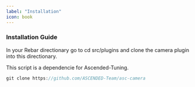 ```yaml
---
label: "Installation"
icon: book
---
```


### Installation Guide

In your Rebar directionary go to cd src/plugins and clone the camera plugin into this directionary.

This script is a dependencie for Ascended-Tuning.

```javascript
git clone https://github.com/ASCENDED-Team/asc-camera
```
